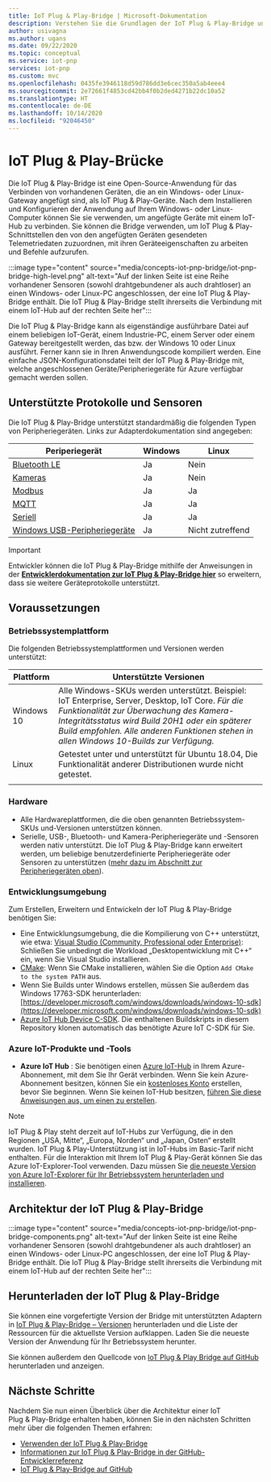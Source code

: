 ```yaml
---
title: IoT Plug & Play-Bridge | Microsoft-Dokumentation
description: Verstehen Sie die Grundlagen der IoT Plug & Play-Bridge und wie Sie sie zum Herstellen von Verbindungen mit vorhandenen Geräten als IoT Plug & Play-Geräte verwenden können, die an ein Windows- oder Linux-Gateway angefügt sind.
author: usivagna
ms.author: ugans
ms.date: 09/22/2020
ms.topic: conceptual
ms.service: iot-pnp
services: iot-pnp
ms.custom: mvc
ms.openlocfilehash: 0435fe3946118d59d786dd3e6cec350a5ab4eee4
ms.sourcegitcommit: 2e72661f4853cd42bb4f0b2ded4271b22dc10a52
ms.translationtype: HT
ms.contentlocale: de-DE
ms.lasthandoff: 10/14/2020
ms.locfileid: "92046450"
---
```

# <a name="iot-plug-and-play-bridge"></a>IoT Plug & Play-Brücke

Die IoT Plug & Play-Bridge ist eine Open-Source-Anwendung für das Verbinden von vorhandenen Geräten, die an ein Windows- oder Linux-Gateway angefügt sind, als IoT Plug & Play-Geräte. Nach dem Installieren und Konfigurieren der Anwendung auf Ihrem Windows- oder Linux-Computer können Sie sie verwenden, um angefügte Geräte mit einem IoT-Hub zu verbinden. Sie können die Bridge verwenden, um IoT Plug & Play-Schnittstellen den von den angefügten Geräten gesendeten Telemetriedaten zuzuordnen, mit ihren Geräteeigenschaften zu arbeiten und Befehle aufzurufen.

:::image type="content" source="media/concepts-iot-pnp-bridge/iot-pnp-bridge-high-level.png" alt-text="Auf der linken Seite ist eine Reihe vorhandener Sensoren (sowohl drahtgebundener als auch drahtloser) an einen Windows- oder Linux-PC angeschlossen, der eine IoT Plug & Play-Bridge enthält. Die IoT Plug & Play-Bridge stellt ihrerseits die Verbindung mit einem IoT-Hub auf der rechten Seite her":::

Die IoT Plug & Play-Bridge kann als eigenständige ausführbare Datei auf einem beliebigen IoT-Gerät, einem Industrie-PC, einem Server oder einem Gateway bereitgestellt werden, das bzw. der Windows 10 oder Linux ausführt. Ferner kann sie in Ihren Anwendungscode kompiliert werden. Eine einfache JSON-Konfigurationsdatei teilt der IoT Plug & Play-Bridge mit, welche angeschlossenen Geräte/Peripheriegeräte für Azure verfügbar gemacht werden sollen.

## <a name="supported-protocols-and-sensors"></a>Unterstützte Protokolle und Sensoren

Die IoT Plug & Play-Bridge unterstützt standardmäßig die folgenden Typen von Peripheriegeräten. Links zur Adapterdokumentation sind angegeben:

|Periperiegerät|Windows|Linux|
|---------|---------|---------|
|[Bluetooth LE](https://aka.ms/iot-pnp-bridge-bluetooth)       |Ja|Nein|
|[Kameras](https://aka.ms/iot-pnp-bridge-camera)               |Ja|Nein|
|[Modbus](https://aka.ms/iot-pnp-bridge-modbus)                |Ja|Ja|
|[MQTT](https://aka.ms/iot-pnp-bridge-mqtt)                    |Ja|Ja|
|[Seriell](https://aka.ms/iot-pnp-bridge-serial)                |Ja|Ja|
|[Windows USB-Peripheriegeräte](https://aka.ms/iot-pnp-bridge-usb)  |Ja|Nicht zutreffend|

>[!Important]
>Entwickler können die IoT Plug & Play-Bridge mithilfe der Anweisungen in der **[Entwicklerdokumentation zur IoT Plug & Play-Bridge hier](https://aka.ms/iot-pnp-bridge-dev-doc)** so erweitern, dass sie weitere Geräteprotokolle unterstützt.

## <a name="prerequisites"></a>Voraussetzungen

### <a name="os-platform"></a>Betriebssystemplattform

Die folgenden Betriebssystemplattformen und Versionen werden unterstützt:

|Plattform  |Unterstützte Versionen  |
|---------|---------|
|Windows 10 |     Alle Windows-SKUs werden unterstützt. Beispiel: IoT Enterprise, Server, Desktop, IoT Core. *Für die Funktionalität zur Überwachung des Kamera-Integritätsstatus wird Build 20H1 oder ein späterer Build empfohlen. Alle anderen Funktionen stehen in allen Windows 10-Builds zur Verfügung.*  |
|Linux     |Getestet unter und unterstützt für Ubuntu 18.04, Die Funktionalität anderer Distributionen wurde nicht getestet.         |
||

### <a name="hardware"></a>Hardware

- Alle Hardwareplattformen, die die oben genannten Betriebssystem-SKUs und-Versionen unterstützen können.
- Serielle, USB-, Bluetooth- und Kamera-Peripheriegeräte und -Sensoren werden nativ unterstützt. Die IoT Plug & Play-Bridge kann erweitert werden, um beliebige benutzerdefinierte Peripheriegeräte oder Sensoren zu unterstützen ([mehr dazu im Abschnitt zur Peripheriegeräten oben](#iot-plug-and-play-bridge)).

### <a name="development-environment"></a>Entwicklungsumgebung

Zum Erstellen, Erweitern und Entwickeln der IoT Plug & Play-Bridge benötigen Sie:  

- Eine Entwicklungsumgebung, die die Kompilierung von C++ unterstützt, wie etwa: [Visual Studio (Community, Professional oder Enterprise)](https://visualstudio.microsoft.com/downloads/): Schließen Sie unbedingt die Workload „Desktopentwicklung mit C++“ ein, wenn Sie Visual Studio installieren.
- [CMake](https://cmake.org/download/): Wenn Sie CMake installieren, wählen Sie die Option `Add CMake to the system PATH` aus.
- Wenn Sie Builds unter Windows erstellen, müssen Sie außerdem das Windows 17763-SDK herunterladen: [https://developer.microsoft.com/windows/downloads/windows-10-sdk](https://developer.microsoft.com/windows/downloads/windows-10-sdk)
- [Azure IoT Hub Device C-SDK](https://github.com/Azure/azure-iot-sdk-c). Die enthaltenen Buildskripts in diesem Repository klonen automatisch das benötigte Azure IoT C-SDK für Sie.

### <a name="azure-iot-products-and-tools"></a>Azure IoT-Produkte und -Tools

- **Azure IoT Hub** : Sie benötigen einen [Azure IoT-Hub](../iot-hub/index.yml) in Ihrem Azure-Abonnement, mit dem Sie Ihr Gerät verbinden. Wenn Sie kein Azure-Abonnement besitzen, können Sie ein [kostenloses Konto](https://azure.microsoft.com/free/) erstellen, bevor Sie beginnen. Wenn Sie keinen IoT-Hub besitzen, [führen Sie diese Anweisungen aus, um einen zu erstellen](../iot-hub/iot-hub-create-using-cli.md).

> [!Note]
> IoT Plug & Play steht derzeit auf IoT-Hubs zur Verfügung, die in den Regionen „USA, Mitte“, „Europa, Norden“ und „Japan, Osten“ erstellt wurden. IoT Plug & Play-Unterstützung ist in IoT-Hubs im Basic-Tarif nicht enthalten. Für die Interaktion mit Ihrem IoT Plug & Play-Gerät können Sie das Azure IoT-Explorer-Tool verwenden. Dazu müssen Sie [die neueste Version von Azure IoT-Explorer für Ihr Betriebssystem herunterladen und installieren](./howto-use-iot-explorer.md).

## <a name="iot-plug-and-play-bridge-architecture"></a>Architektur der IoT Plug & Play-Bridge

:::image type="content" source="media/concepts-iot-pnp-bridge/iot-pnp-bridge-components.png" alt-text="Auf der linken Seite ist eine Reihe vorhandener Sensoren (sowohl drahtgebundener als auch drahtloser) an einen Windows- oder Linux-PC angeschlossen, der eine IoT Plug & Play-Bridge enthält. Die IoT Plug & Play-Bridge stellt ihrerseits die Verbindung mit einem IoT-Hub auf der rechten Seite her":::

## <a name="download-iot-plug-and-play-bridge"></a>Herunterladen der IoT Plug & Play-Bridge

Sie können eine vorgefertigte Version der Bridge mit unterstützten Adaptern in [IoT Plug & Play-Bridge – Versionen](https://aka.ms/iot-pnp-bridge-releases) herunterladen und die Liste der Ressourcen für die aktuellste Version aufklappen. Laden Sie die neueste Version der Anwendung für Ihr Betriebssystem herunter.

Sie können außerdem den Quellcode von [IoT Plug & Play Bridge auf GitHub](https://aka.ms/bridge) herunterladen und anzeigen.

## <a name="next-steps"></a>Nächste Schritte

Nachdem Sie nun einen Überblick über die Architektur einer IoT Plug & Play-Bridge erhalten haben, können Sie in den nächsten Schritten mehr über die folgenden Themen erfahren:

- [Verwenden der IoT Plug & Play-Bridge](./howto-use-iot-pnp-bridge.md)
- [Informationen zur IoT Plug & Play-Bridge in der GitHub-Entwicklerreferenz](https://aka.ms/iot-pnp-bridge-dev-doc)
- [IoT Plug & Play-Bridge auf GitHub](https://aka.ms/iotplugandplaybridge)